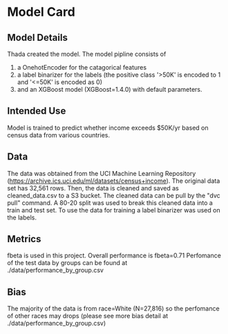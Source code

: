 # Model Card

## Model Details

Thada created the model. The model pipline consists of 

1. a OnehotEncoder for the catagorical features
2. a label binarizer for the labels (the positive class '>50K' is encoded to 1 and '<=50K' is encoded as 0)
3. and an XGBoost model (XGBoost=1.4.0) with default parameters.


## Intended Use

Model is trained to predict whether income exceeds $50K/yr based on census data from various countries. 

## Data
The data was obtained from the UCI Machine Learning Repository (https://archive.ics.uci.edu/ml/datasets/census+income). The original data set has 32,561 rows. Then, the data is cleaned and saved as cleaned_data.csv to a S3 bucket. The cleaned data can be pull by the "dvc pull" command. A 80-20 split was used to break this cleaned data into a train and test set. To use the data for training a label binarizer was used on the labels.

## Metrics

fbeta is used in this project. Overall performance is fbeta=0.71 Perfomance of the test data by groups can be found at ./data/performance_by_group.csv

## Bias
The majority of the data is from race=White (N=27,816) so the perfomance of other races may drops (please see more bias detail at ./data/performance_by_group.csv)
